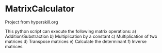# MatrixCalculator
Project from hyperskill.org

This python script can execute the following matrix operations:
a) Addition/Substraction
b) Multiplication by a constant
c) Multiplication of two matrices
d) Transpose matrices
e) Calculate the determinant
f) Inverse matrices
